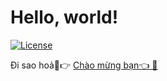 # Hello, world!
[![License](https://img.shields.io/badge/license-MIT-blue.svg)](http://badges.mit-license.org)

Đi sao hoả🚀👉 <a href="https://accounts.binance.cc/vi/register?ref=17871789"> Chào mừng bạn👈 🤗</a>
